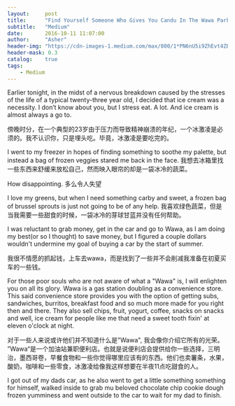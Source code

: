 ```yaml
---
layout:     post
title:      "Find Yourself Someone Who Gives You Candu In The Wawa Parking Lot"
subtitle:   "Medium"
date:       2016-10-11 11:07:00
author:     "Asher"
header-img: "https://cdn-images-1.medium.com/max/800/1*PN6nU5i9ZhEvt4ZBNp2NQA.jpeg"
header-mask: 0.3
catalog:    true
tags:
    - Medium
---
```


Earlier tonight, in the midst of a nervous breakdown caused by the stresses of the life of a typical twenty-three year old, I decided that ice cream was a necessity. I don’t know about you, but I stress eat. A lot. And ice cream is almost always a go to.

傍晚时分，在一个典型的23岁由于压力而导致精神崩溃的年纪，一个冰激凌是必须的。我不认识你，只是埋头吃。毕竟，冰激凌是要吃完的。

I went to my freezer in hopes of finding something to soothe my palette, but instead a bag of frozen veggies stared me back in the face.
我想去冰箱里找一些东西来舒缓来放松自己，然而映入眼帘的却是一袋冰冷的蔬菜。

How disappointing.
多么令人失望

I love my greens, but when I need something carby and sweet, a frozen bag of brussel sprouts is just not going to be of any help.
我喜欢绿色蔬菜，但是当我需要一些甜食的时候，一袋冰冷的芽球甘蓝并没有任何帮助。

I was reluctant to grab money, get in the car and go to Wawa, as I am doing my best(or so I thought) to save money, but I figured a couple dollars wouldn't undermine my goal of buying a car by the start of summer.

我很不情愿的抓起钱，上车去wawa，而是找到了一些并不会削减我准备在初夏买车的一些钱。

For those poor souls who are not aware of what a "Wawa" is, I will enlighten you on all its glory. Wawa is a gas station doubling as a convenience store. This said convenience store provides you with the option of getting subs, sandwiches, burritos, breakfast food and so much more made for you right then and there. They also sell chips, fruit, yogurt, coffee, snacks on snacks and well, ice cream for people like me that need a sweet tooth fixin' at eleven o'clock at night.

对于一些人来说或许他们并不知道什么是"Wawa", 我会像你介绍它所有的光荣。 ”Wawa“是一个加油站兼职便利店。也就是说便利店会提供给你一些选择，三明治，墨西哥卷，早餐食物和一些你觉得哪里应该有的东西。他们也卖薯条，水果，酸奶，咖啡和一些零食，冰激凌给像我这样想要在半夜11点吃甜食的人。

I got out of my dads car, as he also went to get a little something something for himself, walked inside to grab mu beloved chocolate chip cookie dough frozen yumminess and went outside to the car to wait for my dad to finish.

